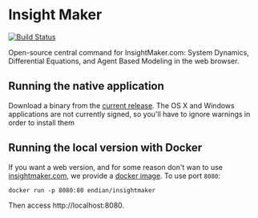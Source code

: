 # Insight Maker

[![Build Status](https://travis-ci.org/endiangroup/insightmaker.svg?branch=master)](https://travis-ci.org/endiangroup/insightmaker)

Open-source central command for InsightMaker.com: System Dynamics, Differential Equations, and Agent Based Modeling in the web browser.

## Running the native application

Download a binary from the [current release](https://github.com/endiangroup/insightmaker/releases/latest). The OS X and Windows applications are not currently signed, so you'll have to ignore warnings in order to install them

## Running the local version with Docker

If you want a web version, and for some reason don't wan to use [insightmaker.com](https://insightmaker.com), we provide a [docker image](https://hub.docker.com/r/endian/insightmaker). To use port `8080`:

```
docker run -p 8080:80 endian/insightmaker
```

Then access http://localhost:8080.
